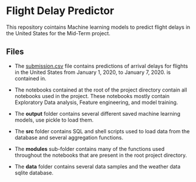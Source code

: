 # Flight Delay Predictor
This repository cointains Machine learning models to predict flight delays in the United States for the Mid-Term project.

## Files


- The [submission.csv](https://github.com/Zmek95/Flight_Delay_Predictor/tree/master/data/Submission) file contains predictions of arrival delays for flights in the United States from January 1, 2020, to January 7, 2020. is contained in.

- The notebooks contained at the root of the project directory contain all notebooks used in the project. These notebooks mostly contain Exploratory Data analysis, Feature engineering, and model training.
- The **output** folder contains several different saved machine learning models, use pickle to load them.
- The **src** folder contains SQL and shell scripts used to load data from the database and several aggregation functions.
- The **modules** sub-folder contains many of the functions used throughout the notebooks that are present in the root project directory.
- The **data** folder contains several data samples and the weather data sqlite database.
